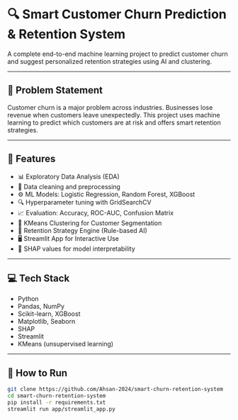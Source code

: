 
# 🔍 Smart Customer Churn Prediction & Retention System

A complete end-to-end machine learning project to predict customer churn and suggest personalized retention strategies using AI and clustering.

---

## 📌 Problem Statement

Customer churn is a major problem across industries. Businesses lose revenue when customers leave unexpectedly. This project uses machine learning to predict which customers are at risk and offers smart retention strategies.

---

## 🚀 Features

- 📊 Exploratory Data Analysis (EDA)
- 🧼 Data cleaning and preprocessing
- ⚙️ ML Models: Logistic Regression, Random Forest, XGBoost
- 🔍 Hyperparameter tuning with GridSearchCV
- 📈 Evaluation: Accuracy, ROC-AUC, Confusion Matrix
- 🎯 KMeans Clustering for Customer Segmentation
- 🤖 Retention Strategy Engine (Rule-based AI)
- 🖥️ Streamlit App for Interactive Use
- 🧠 SHAP values for model interpretability

---

## 💻 Tech Stack

- Python
- Pandas, NumPy
- Scikit-learn, XGBoost
- Matplotlib, Seaborn
- SHAP
- Streamlit
- KMeans (unsupervised learning)

---

## 🧪 How to Run

```bash
git clone https://github.com/Ahsan-2024/smart-churn-retention-system
cd smart-churn-retention-system
pip install -r requirements.txt
streamlit run app/streamlit_app.py
